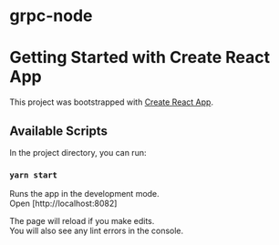 # grpc-node


# Getting Started with Create React App

This project was bootstrapped with [Create React App](https://github.com/facebook/create-react-app).

## Available Scripts

In the project directory, you can run:

### `yarn start`

Runs the app in the development mode.\
Open [http://localhost:8082]

The page will reload if you make edits.\
You will also see any lint errors in the console.

